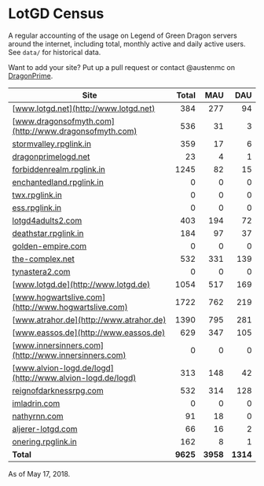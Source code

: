 # LotGD Census
A regular accounting of the usage on Legend of Green Dragon servers around the internet, including total, monthly active and daily active users. See `data/` for historical data.

Want to add your site? Put up a pull request or contact @austenmc on [DragonPrime](http://dragonprime.net).


Site | Total | MAU | DAU
--- | ---:| ---:| ---:
[www.lotgd.net](http://www.lotgd.net)|384|277|94
[www.dragonsofmyth.com](http://www.dragonsofmyth.com)|536|31|3
[stormvalley.rpglink.in](http://stormvalley.rpglink.in)|359|17|6
[dragonprimelogd.net](http://dragonprimelogd.net)|23|4|1
[forbiddenrealm.rpglink.in](http://forbiddenrealm.rpglink.in)|1245|82|15
[enchantedland.rpglink.in](http://enchantedland.rpglink.in)|0|0|0
[twx.rpglink.in](http://twx.rpglink.in)|0|0|0
[ess.rpglink.in](http://ess.rpglink.in)|0|0|0
[lotgd4adults2.com](http://lotgd4adults2.com)|403|194|72
[deathstar.rpglink.in](http://deathstar.rpglink.in)|184|97|37
[golden-empire.com](http://golden-empire.com)|0|0|0
[the-complex.net](http://the-complex.net)|532|331|139
[tynastera2.com](http://tynastera2.com)|0|0|0
[www.lotgd.de](http://www.lotgd.de)|1054|517|169
[www.hogwartslive.com](http://www.hogwartslive.com)|1722|762|219
[www.atrahor.de](http://www.atrahor.de)|1390|795|281
[www.eassos.de](http://www.eassos.de)|629|347|105
[www.innersinners.com](http://www.innersinners.com)|0|0|0
[www.alvion-logd.de/logd](http://www.alvion-logd.de/logd)|313|148|42
[reignofdarknessrpg.com](http://reignofdarknessrpg.com)|532|314|128
[imladrin.com](http://imladrin.com)|0|0|0
[nathyrnn.com](http://nathyrnn.com)|91|18|0
[aljerer-lotgd.com](http://aljerer-lotgd.com)|66|16|2
[onering.rpglink.in](http://onering.rpglink.in)|162|8|1
**Total**|**9625**|**3958**|**1314**

As of May 17, 2018.
